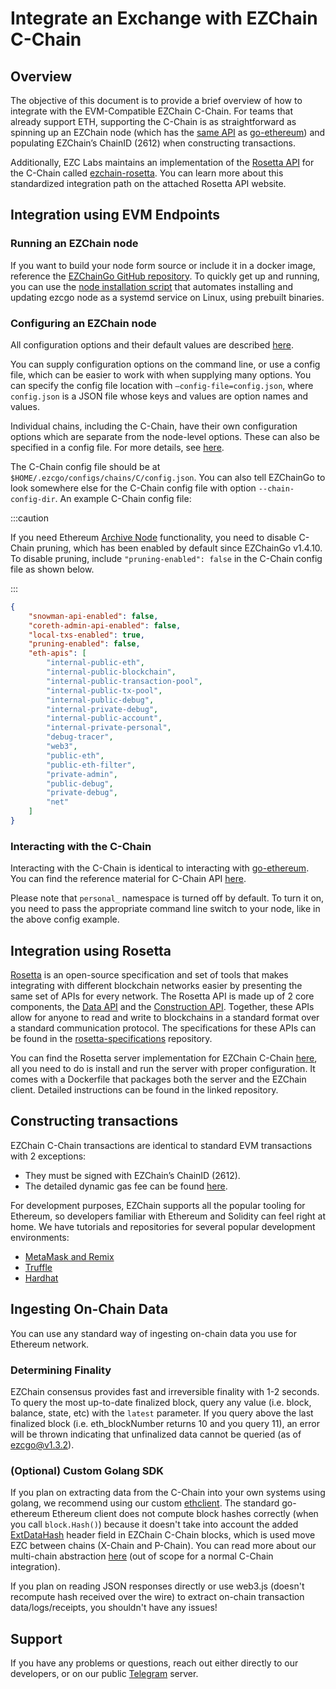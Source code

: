 # Integrate an Exchange with EZChain C-Chain

## Overview

The objective of this document is to provide a brief overview of how to integrate with the EVM-Compatible EZChain C-Chain. For teams that already support ETH, supporting the C-Chain is as straightforward as spinning up an EZChain node (which has the [same API](https://eth.wiki/json-rpc/API) as [go-ethereum](https://geth.ethereum.org/docs/rpc/server)) and populating EZChain’s ChainID (2612) when constructing transactions.

Additionally, EZC Labs maintains an implementation of the [Rosetta API](https://www.rosetta-api.org/) for the C-Chain called [ezchain-rosetta](https://github.com/EZChain-core/ezchain-rosetta). You can learn more about this standardized integration path on the attached Rosetta API website.

## Integration using EVM Endpoints

### Running an EZChain node

If you want to build your node form source or include it in a docker image, reference the [EZChainGo GitHub repository](https://github.com/EZChain-core/ezcgo). To quickly get up and running, you can use the [node installation script](../nodes-and-staking/set-up-node-with-installer.md) that automates installing and updating ezcgo node as a systemd service on Linux, using prebuilt binaries.

### Configuring an EZChain node

All configuration options and their default values are described [here](../../references/ezcgo-config-flags.md).

You can supply configuration options on the command line, or use a config file, which can be easier to work with when supplying many options. You can specify the config file location with `—config-file=config.json`, where `config.json` is a JSON file whose keys and values are option names and values.

Individual chains, including the C-Chain, have their own configuration options which are separate from the node-level options. These can also be specified in a config file. For more details, see [here](../../references/ezcgo-config-flags.md#chain-configs).

The C-Chain config file should be at `$HOME/.ezcgo/configs/chains/C/config.json`. You can also tell EZChainGo to look somewhere else for the C-Chain config file with option `--chain-config-dir`. An example C-Chain config file:

:::caution

If you need Ethereum [Archive Node](https://ethereum.org/en/developers/docs/nodes-and-clients/#archive-node) functionality, you need to disable C-Chain pruning, which has been enabled by default since EZChainGo v1.4.10. To disable pruning, include `"pruning-enabled": false` in the C-Chain config file as shown below.

:::


```json
{
    "snowman-api-enabled": false,
    "coreth-admin-api-enabled": false,
    "local-txs-enabled": true,
    "pruning-enabled": false,
    "eth-apis": [
        "internal-public-eth",
        "internal-public-blockchain",
        "internal-public-transaction-pool",
        "internal-public-tx-pool",
        "internal-public-debug",
        "internal-private-debug",
        "internal-public-account",
        "internal-private-personal",
        "debug-tracer",
        "web3",
        "public-eth",
        "public-eth-filter",
        "private-admin",
        "public-debug",
        "private-debug",
        "net"
    ]
}
```


### Interacting with the C-Chain

Interacting with the C-Chain is identical to interacting with [go-ethereum](https://geth.ethereum.org/). You can find the reference material for C-Chain API [here](../../ezcgo-apis/c-chain.md).

Please note that `personal_` namespace is turned off by default. To turn it on, you need to pass the appropriate command line switch to your node, like in the above config example.

## Integration using Rosetta

[Rosetta](https://www.rosetta-api.org/) is an open-source specification and set of tools that makes integrating with different blockchain networks easier by presenting the same set of APIs for every network. The Rosetta API is made up of 2 core components, the [Data API](https://www.rosetta-api.org/docs/data_api_introduction.html) and the [Construction API](https://www.rosetta-api.org/docs/construction_api_introduction.html). Together, these APIs allow for anyone to read and write to blockchains in a standard format over a standard communication protocol. The specifications for these APIs can be found in the [rosetta-specifications](https://github.com/coinbase/rosetta-specifications) repository.

You can find the Rosetta server implementation for EZChain C-Chain [here](https://github.com/EZChain-core/ezchain-rosetta), all you need to do is install and run the server with proper configuration. It comes with a Dockerfile that packages both the server and the EZChain client. Detailed instructions can be found in the linked repository.

## Constructing transactions

EZChain C-Chain transactions are identical to standard EVM transactions with 2 exceptions:

* They must be signed with EZChain’s ChainID (2612).
* The detailed dynamic gas fee can be found [here](../../../learn/platform-overview/transaction-fees.md#c-chain-fees).

For development purposes, EZChain supports all the popular tooling for Ethereum, so developers familiar with Ethereum and Solidity can feel right at home. We have tutorials and repositories for several popular development environments:

* [MetaMask and Remix](../smart-contracts/deploy-a-smart-contract-on-ezchain-using-remix-and-metamask.md)
* [Truffle](../smart-contracts/using-truffle-with-the-ezchain-c-chain.md)
* [Hardhat](../smart-contracts/using-hardhat-with-the-ezchain-c-chain.md)

## Ingesting On-Chain Data

You can use any standard way of ingesting on-chain data you use for Ethereum network.

### Determining Finality

EZChain consensus provides fast and irreversible finality with 1-2 seconds. To query the most up-to-date finalized block, query any value (i.e. block, balance, state, etc) with the `latest` parameter. If you query above the last finalized block (i.e. eth_blockNumber returns 10 and you query 11), an error will be thrown indicating that unfinalized data cannot be queried (as of ezcgo@v1.3.2).

### (Optional) Custom Golang SDK

If you plan on extracting data from the C-Chain into your own systems using golang, we recommend using our custom [ethclient](https://github.com/EZChain-core/coreth/tree/master/ethclient). The standard go-ethereum Ethereum client does not compute block hashes correctly (when you call `block.Hash()`) because it doesn't take into account the added [ExtDataHash](https://github.com/EZChain-core/coreth/blob/2c3cfac5f766ce5f32a2eddc43451bdb473b84f1/core/types/block.go#L98) header field in EZChain C-Chain blocks, which is used move EZC between chains (X-Chain and P-Chain). You can read more about our multi-chain abstraction [here](../../../learn/platform-overview/README.md) (out of scope for a normal C-Chain integration).

If you plan on reading JSON responses directly or use web3.js (doesn't recompute hash received over the wire) to extract on-chain transaction data/logs/receipts, you shouldn't have any issues!

## Support

If you have any problems or questions, reach out either directly to our developers, or on our public [Telegram](https://t.me/EZChainOfficia/) server.

